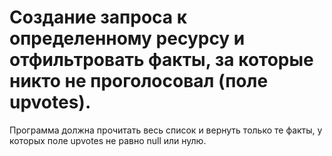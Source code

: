 # Создание запроса к определенному ресурсу и отфильтровать факты, за которые никто не проголосовал (поле upvotes).

Программа должна прочитать весь список и вернуть только те факты, у которых поле upvotes не равно null или нулю.
